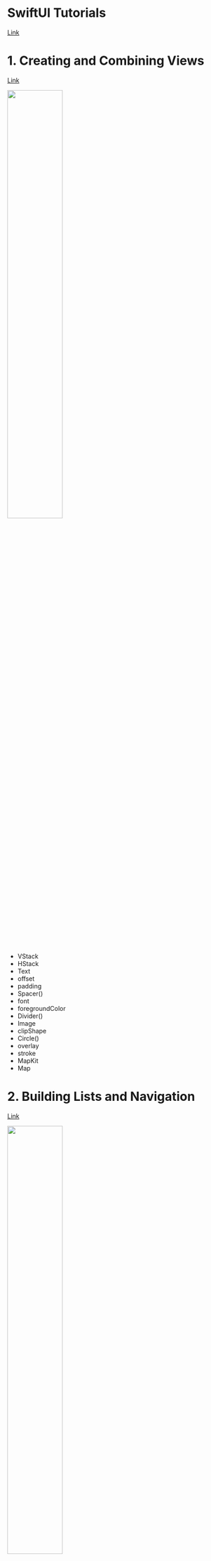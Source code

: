 # SwiftUI Tutorials
[Link](https://developer.apple.com/tutorials/swiftui)

# 1. Creating and Combining Views
[Link](https://developer.apple.com/tutorials/swiftui/creating-and-combining-views)

<img src="https://github.com/FreeDeveloper97/StudySwiftUI/assets/65349445/a347e15b-9b20-44b1-b8da-ceec42b5d418" width=50%>

- VStack
- HStack
- Text
- offset
- padding
- Spacer()
- font
- foregroundColor
- Divider()
- Image
- clipShape
- Circle()
- overlay
- stroke
- MapKit
- Map

# 2. Building Lists and Navigation
[Link](https://developer.apple.com/tutorials/swiftui/building-lists-and-navigation)

<img src="https://github.com/FreeDeveloper97/StudySwiftUI/assets/65349445/1a4ac96c-c4b1-4fb0-a266-3a225db8a958" width=50%>
<img src="https://github.com/FreeDeveloper97/StudySwiftUI/assets/65349445/1ce701f0-d7b1-4f5d-b51b-060702215cf3" width=50%>

- onAppear
- resizable()
- frame
- Group
- previewLayout
- NavigationView
- List
- NavigationLink
- navigationTitle
- ForEach
- Identifiable

# 3. Handling User Input
[Link](https://developer.apple.com/tutorials/swiftui/handling-user-input)

<img src="https://github.com/FreeDeveloper97/StudySwiftUI/assets/65349445/e06f854d-9774-4872-bd81-6e6c4466fae3" width=50%>
<img src="https://github.com/FreeDeveloper97/StudySwiftUI/assets/65349445/73212dfb-5dab-4682-96de-d3a20a08b16c" width=50%>

- @StateObject
- environmentObject
- @EnvironmentObject
- @State
- Toggle
- @Binding
- constant
- @Published
- ObservableObject

# 4. Drawing Paths and Shapes
[Link](https://developer.apple.com/tutorials/swiftui/drawing-paths-and-shapes)

<img src="https://github.com/FreeDeveloper97/StudySwiftUI/assets/65349445/cd65e23a-bcb5-4984-ae4d-f764e99cf391" width=50%>

- GeometryReader
- Path
- path.move
- path.addLine
- path.addLines
- path.addQuadCurve
- fill
- linearGradient
- Gradient
- aspectRatio
- rotationEffect
- opacity
- scaledToFit()

# 5. Animating Views and Transitions
[Link](https://developer.apple.com/tutorials/swiftui/animating-views-and-transitions)

<img src="https://github.com/FreeDeveloper97/StudySwiftUI/assets/65349445/c2feb54c-f4d1-4bb5-b24d-c27777c68be9" width=50%>

- Animation
- animation
- AnyTransition
- transition

# 6. Composing Complex Interfaces
[Link](https://developer.apple.com/tutorials/swiftui/composing-complex-interfaces)

<img src="https://github.com/FreeDeveloper97/StudySwiftUI/assets/65349445/835786ec-8711-4862-80ff-19199978df3c" width=50%>
<img src="https://github.com/FreeDeveloper97/StudySwiftUI/assets/65349445/10614be9-6eb4-425b-8e39-fa9f87f0fc90" width=50%>

- TabView
- tabItem
- tag
- listRowInsets
- listStyle
- ScrollView

# 7. Working with UI Controls
[Link](https://developer.apple.com/tutorials/swiftui/working-with-ui-controls)

<img src="https://github.com/FreeDeveloper97/StudySwiftUI/assets/65349445/31b94525-c3f5-49e9-a0e0-bd1233765557" width=50%>
<img src="https://github.com/FreeDeveloper97/StudySwiftUI/assets/65349445/286deb5b-a9f6-4b77-8130-4f6f45918359" width=50%>

- toolbar
- sheet
- @Environment
- onAppear
- onDisappear
- EditButton()
- Picker
- DatePicker

# 8. Interfacing with UIKit
[Link](https://developer.apple.com/tutorials/swiftui/interfacing-with-uikit)

<img src="https://github.com/FreeDeveloper97/StudySwiftUI/assets/65349445/ce8284b2-8366-45c9-a41b-04ac69e02f85" width=50%>

- UIViewControllerRepresentable
- @Binding
- makeCoordinator
- makeUIViewController
- updateUIViewController
- UIViewRepresentable
- makeUIView
- updateUIView

# 9. Creating a watchOS App
[Link](https://developer.apple.com/tutorials/swiftui/creating-a-watchos-app)

<img src="https://github.com/FreeDeveloper97/StudySwiftUI/assets/65349445/b49b3f41-3f7d-459a-9891-39c02c310497">
<img src="https://github.com/FreeDeveloper97/StudySwiftUI/assets/65349445/c9745667-3ae1-4449-9234-468b00bf9bb6">
<img src="https://github.com/FreeDeveloper97/StudySwiftUI/assets/65349445/6e693bce-97ac-428a-ab91-16fe190eba62">

- #if os(watchOS)
- resizable()
- scaledToFit()
- NotificationController
- NotificationView
- PushNotificationPayload
